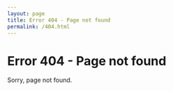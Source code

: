 ```yaml
---
layout: page
title: Error 404 - Page not found
permalink: /404.html
---
```


# Error 404 - Page not found

Sorry, page not found.
